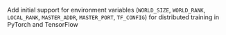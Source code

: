 Add initial support for environment variables (`WORLD_SIZE`, `WORLD_RANK`, `LOCAL_RANK`, `MASTER_ADDR`, `MASTER_PORT`, `TF_CONFIG`) for distributed training in PyTorch and TensorFlow
